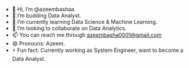 - 👋 Hi, I’m @azeembashaa.
- 👀 I’m budding Data Analyst.
- 🌱 I’m currently learning Data Science & Machine Learning.
- 💞️ I’m looking to collaborate on Data Analytics.
- 📫 You can reach me through azeembasha0001@gmail.com
- 😄 Pronouns: Azeem.
- ⚡ Fun fact: Currently working as System Engineer, want to become a Data Analyst.

<!---
azeembashaa/azeembashaa is a ✨ special ✨ repository because its `README.md` (this file) appears on your GitHub profile.
You can click the Preview link to take a look at your changes.
--->
